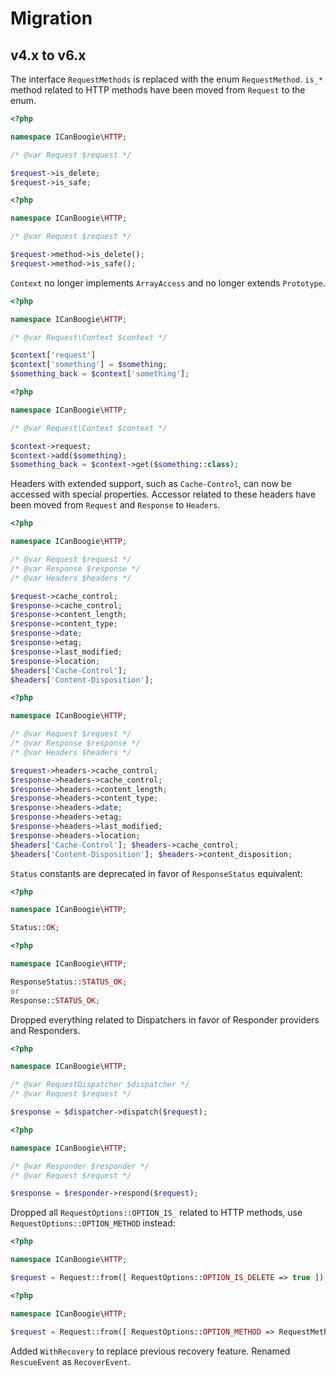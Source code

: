 # Migration

## v4.x to v6.x

The interface `RequestMethods` is replaced with the enum `RequestMethod`. `is_*` method related to HTTP methods have
been moved from `Request` to the enum.

```php
<?php

namespace ICanBoogie\HTTP;

/* @var Request $request */

$request->is_delete;
$request->is_safe;
```

```php
<?php

namespace ICanBoogie\HTTP;

/* @var Request $request */

$request->method->is_delete();
$request->method->is_safe();
```

`Context` no longer implements `ArrayAccess` and no longer extends `Prototype`.

```php
<?php

namespace ICanBoogie\HTTP;

/* @var Request\Context $context */

$context['request']
$context['something'] = $something;
$something_back = $context['something'];
```

```php
<?php

namespace ICanBoogie\HTTP;

/* @var Request\Context $context */

$context->request;
$context->add($something);
$something_back = $context->get($something::class);
```

Headers with extended support, such as `Cache-Control`, can now be accessed with special properties. Accessor related to
these headers have been moved from `Request` and `Response` to `Headers`.

```php
<?php

namespace ICanBoogie\HTTP;

/* @var Request $request */
/* @var Response $response */
/* @var Headers $headers */

$request->cache_control;
$response->cache_control;
$response->content_length;
$response->content_type;
$response->date;
$response->etag;
$response->last_modified;
$response->location;
$headers['Cache-Control'];
$headers['Content-Disposition'];
```

```php
<?php

namespace ICanBoogie\HTTP;

/* @var Request $request */
/* @var Response $response */
/* @var Headers $headers */

$request->headers->cache_control;
$response->headers->cache_control;
$response->headers->content_length;
$response->headers->content_type;
$response->headers->date;
$response->headers->etag;
$response->headers->last_modified;
$response->headers->location;
$headers['Cache-Control']; $headers->cache_control;
$headers['Content-Disposition']; $headers->content_disposition;
```

`Status` constants are deprecated in favor of `ResponseStatus` equivalent:

```php
<?php

namespace ICanBoogie\HTTP;

Status::OK;
```

```php
<?php

namespace ICanBoogie\HTTP;

ResponseStatus::STATUS_OK;
or
Response::STATUS_OK;
```

Dropped everything related to Dispatchers in favor of Responder providers and Responders.

```php
<?php

namespace ICanBoogie\HTTP;

/* @var RequestDispatcher $dispatcher */
/* @var Request $request */

$response = $dispatcher->dispatch($request);
```

```php
<?php

namespace ICanBoogie\HTTP;

/* @var Responder $responder */
/* @var Request $request */

$response = $responder->respond($request);
```

Dropped all `RequestOptions::OPTION_IS_` related to HTTP methods, use `RequestOptions::OPTION_METHOD` instead:

```php
<?php

namespace ICanBoogie\HTTP;

$request = Request::from([ RequestOptions::OPTION_IS_DELETE => true ]);
```

```php
<?php

namespace ICanBoogie\HTTP;

$request = Request::from([ RequestOptions::OPTION_METHOD => RequestMethod::METHOD_DELETE ]);
```

Added `WithRecovery` to replace previous recovery feature. Renamed `RescueEvent` as `RecoverEvent`.
